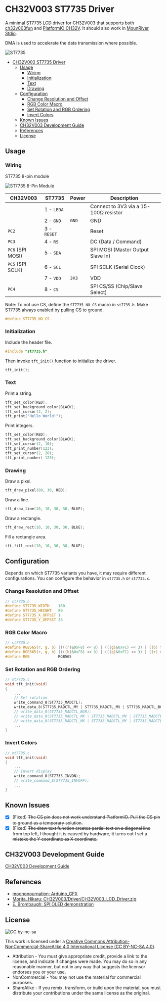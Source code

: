 # CH32V003 ST7735 Driver

A minimal ST7735 LCD driver for CH32V003 that supports both [ch32v003fun](https://github.com/cnlohr/ch32v003fun) and [PlatformIO CH32V](https://github.com/Community-PIO-CH32V/platform-ch32v). It should also work in [MounRiver Stdio](http://www.mounriver.com/).

DMA is used to accelerate the data transmission where possible.

![ST7735](images/ST7735.webp)

- [CH32V003 ST7735 Driver](#ch32v003-st7735-driver)
  - [Usage](#usage)
    - [Wiring](#wiring)
    - [Initialization](#initialization)
    - [Text](#text)
    - [Drawing](#drawing)
  - [Configuration](#configuration)
    - [Change Resolution and Offset](#change-resolution-and-offset)
    - [RGB Color Macro](#rgb-color-macro)
    - [Set Rotation and RGB Ordering](#set-rotation-and-rgb-ordering)
    - [Invert Colors](#invert-colors)
  - [Known Issues](#known-issues)
  - [CH32V003 Development Guide](#ch32v003-development-guide)
  - [References](#references)
  - [License](#license)

## Usage

### Wiring

ST7735 8-pin module

![ST7735 8-Pin Module](images/ST7735_8_Pin.webp)

| CH32V003         | ST7735      | Power | Description                           |
| ---------------- | ----------- | ----- | ------------------------------------- |
|                  | 1 - `LEDA`  |       | Connect to 3V3 via a 15-100Ω resistor |
|                  | 2 - `GND`   | `GND` | GND                                   |
| `PC2`            | 3 - `RESET` |       | Reset                                 |
| `PC3`            | 4 - `RS`    |       | DC (Data / Command)                   |
| `PC6` (SPI MOSI) | 5 - `SDA`   |       | SPI MOSI (Master Output Slave In)     |
| `PC5` (SPI SCLK) | 6 - `SCL`   |       | SPI SCLK (Serial Clock)               |
|                  | 7 - `VDD`   | `3V3` | VDD                                   |
| `PC4`            | 8 - `CS`    |       | SPI CS/SS (Chip/Slave Select)         |

Note: To not use CS, define the `ST7735_NO_CS` macro in `st7735.h`. Make ST7735 always enabled by pulling CS to ground.

```C
#define ST7735_NO_CS
```

### Initialization

Include the header file.

```C
#include "st7735.h"
```

Then invoke `tft_init()` function to initialize the driver.

```C
tft_init();
```

### Text

Print a string.

```C
tft_set_color(RED);
tft_set_background_color(BLACK);
tft_set_cursor(2, 2);
tft_print("Hello World!");
```

Print integers.

```C
tft_set_color(RED);
tft_set_background_color(BLACK);
tft_set_cursor(2, 10);
tft_print_number(123);
tft_set_cursor(2, 20);
tft_print_number(-123);
```

### Drawing

Draw a pixel.

```C
tft_draw_pixel(80, 30, RED);
```

Draw a line.

```C
tft_draw_line(10, 10, 30, 30, BLUE);
```

Draw a rectangle.

```C
tft_draw_rect(10, 10, 30, 30, BLUE);
```

Fill a rectangle area.

```C
tft_fill_rect(10, 10, 30, 30, BLUE);
```

## Configuration

Depends on which ST7735 variants you have, it may require different configurations. You can configure the behavior in `st7735.h` or `st7735.c`.

### Change Resolution and Offset

```C
// st7735.h
#define ST7735_WIDTH    160
#define ST7735_HEIGHT   80
#define ST7735_X_OFFSET 1
#define ST7735_Y_OFFSET 26
```

### RGB Color Macro

```C
// st7735.h
#define RGB565(r, g, b) ((((r)&0xF8) << 8) | (((g)&0xFC) << 3) | ((b) >> 3))
#define BGR565(r, g, b) ((((b)&0xF8) << 8) | (((g)&0xFC) << 3) | ((r) >> 3))
#define RGB             RGB565
```

### Set Rotation and RGB Ordering

```C
// st7735.c
void tft_init(void)
{
    ...
    // Set rotation
    write_command_8(ST7735_MADCTL);
    write_data_8(ST7735_MADCTL_MY | ST7735_MADCTL_MV | ST7735_MADCTL_BGR);  // 0 - Horizontal
    // write_data_8(ST7735_MADCTL_BGR);                                        // 1 - Vertical
    // write_data_8(ST7735_MADCTL_MX | ST7735_MADCTL_MV | ST7735_MADCTL_BGR);  // 2 - Horizontal
    // write_data_8(ST7735_MADCTL_MX | ST7735_MADCTL_MY | ST7735_MADCTL_BGR);  // 3 - Vertical
    ...
}
```

### Invert Colors

```C
// st7735.c
void tft_init(void)
{
    ...
    // Invert display
    write_command_8(ST7735_INVON);
    // write_command_8(ST7735_INVOFF);
    ...
}
```

## Known Issues

- [x] (Fixed) ~~The CS pin does not work understand PlatformIO. Pull the CS pin to ground as a temporary solution.~~
- [x] (Fixed) ~~The draw text function creates partial text on a diagonal line from top left, I thought it is caused by hardware, it turns out I set a mistake the Y coordinate as X coordinate.~~

## CH32V003 Development Guide

[CH32V003 Development Guide](CH32V003_Dev_Guide.md)

## References

- [moononournation: Arduino_GFX](https://github.com/moononournation/Arduino_GFX)
- [Morita_Hikaru: CH32V003/Driver/CH32V003_LCD_Driver.zip](https://gitee.com/morita/ch32-v003/tree/master/Driver)
- [E. Brombaugh: SPI OLED demonstration](https://github.com/cnlohr/ch32v003fun/tree/master/examples/spi_oled)

## License

![CC by-nc-sa](images/by-nc-sa.svg)

This work is licensed under a [Creative Commons Attribution-NonCommercial-ShareAlike 4.0 International License (CC BY-NC-SA 4.0)](https://creativecommons.org/licenses/by-nc-sa/4.0/).

- Attribution - You must give appropriate credit, provide a link to the license, and indicate if changes were made. You may do so in any reasonable manner, but not in any way that suggests the licensor endorses you or your use.
- NonCommercial - You may not use the material for commercial purposes.
- ShareAlike - If you remix, transform, or build upon the material, you must distribute your contributions under the same license as the original.
